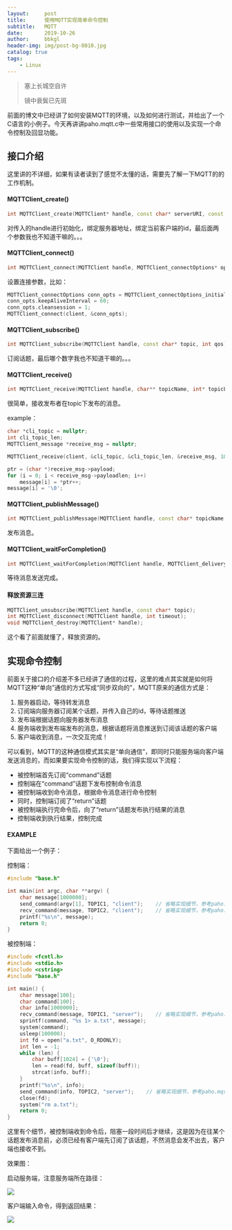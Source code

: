```yaml
---
layout:     post
title:      使用MQTT实现简单命令控制
subtitle:   MQTT
date:       2019-10-26
author:     bbkgl
header-img: img/post-bg-0010.jpg
catalog: true
tags:
    - Linux
---
```


> 塞上长城空自许
>
> 镜中衰鬓已先斑

前面的博文中已经讲了如何安装MQTT的环境，以及如何进行测试，并给出了一个C语言的小例子。今天再讲讲paho.mqtt.c中一些常用接口的使用以及实现一个命令控制及回显功能。

## 接口介绍

这里讲的不详细，如果有读者读到了感觉不太懂的话，需要先了解一下MQTT的的工作机制。

#### MQTTClient_create()

```cpp
int MQTTClient_create(MQTTClient* handle, const char* serverURI, const char* clientId, int persistence_type, void* persistence_context);
```

对传入的handle进行初始化，绑定服务器地址，绑定当前客户端的id，最后面两个参数我也不知道干嘛的。。。

#### MQTTClient_connect()

```cpp
int MQTTClient_connect(MQTTClient handle, MQTTClient_connectOptions* options);
```

设置连接参数，比如：

```cpp
MQTTClient_connectOptions conn_opts = MQTTClient_connectOptions_initializer;
conn_opts.keepAliveInterval = 60;
conn_opts.cleansession = 1;
MQTTClient_connect(client, &conn_opts);
```

#### MQTTClient_subscribe()

```cpp
int MQTTClient_subscribe(MQTTClient handle, const char* topic, int qos);
```

订阅话题，最后哪个数字我也不知道干嘛的。。。

#### MQTTClient_receive()

```cpp
int MQTTClient_receive(MQTTClient handle, char** topicName, int* topicLen, MQTTClient_message** message, unsigned long timeout);
```

很简单，接收发布者在topic下发布的消息。

example：

```cpp
char *cli_topic = nullptr;
int cli_topic_len;
MQTTClient_message *receive_msg = nullptr;

MQTTClient_receive(client, &cli_topic, &cli_topic_len, &receive_msg, 100000);

ptr = (char *)receive_msg->payload;
for (i = 0; i < receive_msg->payloadlen; i++)
    message[i] = *ptr++;
message[i] = '\0';
```

#### MQTTClient_publishMessage()

```cpp
int MQTTClient_publishMessage(MQTTClient handle, const char* topicName, MQTTClient_message* message, MQTTClient_deliveryToken *deliveryToken);
```

发布消息。

#### MQTTClient_waitForCompletion()

```cpp
int MQTTClient_waitForCompletion(MQTTClient handle, MQTTClient_deliveryToken mdt, unsigned long timeout);
```

等待消息发送完成。

#### 释放资源三连

```cpp
MQTTClient_unsubscribe(MQTTClient handle, const char* topic);
int MQTTClient_disconnect(MQTTClient handle, int timeout);
void MQTTClient_destroy(MQTTClient* handle);
```

这个看了前面就懂了，释放资源的。

## 实现命令控制

前面关于接口的介绍差不多已经讲了通信的过程，这里的难点其实就是如何将MQTT这种“单向”通信的方式写成“同步双向的”，MQTT原来的通信方式是：

1. 服务器启动，等待转发消息
2. 订阅端向服务器订阅某个话题，并传入自己的id，等待话题推送
3. 发布端根据话题向服务器发布消息
4. 服务端收到发布端发布的消息，根据话题将消息推送到订阅该话题的客户端
5. 客户端收到消息，一次交互完成！

可以看到，MQTT的这种通信模式其实是“单向通信”，即同时只能服务端向客户端发送消息的，而如果要实现命令控制的话，我们得实现以下流程：

- 被控制端首先订阅“command”话题
- 控制端在“command”话题下发布控制命令消息
- 被控制端收到命令消息，根据命令消息进行命令控制
- 同时，控制端订阅了“return”话题
- 被控制端执行完命令后，向了“return”话题发布执行结果的消息
- 控制端收到执行结果，控制完成

#### EXAMPLE

下面给出一个例子：

控制端：

```cpp
#include "base.h"

int main(int argc, char **argv) {
    char message[1000000];
    send_command(argv[1], TOPIC1, "client");    // 省略实现细节，参考paho.mqtt.c接口介绍
    recv_command(message, TOPIC2, "client");    // 省略实现细节，参考paho.mqtt.c接口介绍
    printf("%s\n", message);
    return 0;
}
```

被控制端：

```cpp
#include <fcntl.h>
#include <stdio.h>
#include <cstring>
#include "base.h"

int main() {
    char message[100];
    char command[100];
    char info[1000000];
    recv_command(message, TOPIC1, "server");    // 省略实现细节，参考paho.mqtt.c接口介绍
    sprintf(command, "%s 1> a.txt", message);
    system(command);
    usleep(100000);
    int fd = open("a.txt", O_RDONLY);
    int len = -1;
    while (len) {
        char buff[1024] = {'\0'};
        len = read(fd, buff, sizeof(buff));
        strcat(info, buff);
    }
    printf("%s\n", info);
    send_command(info, TOPIC2, "server");    // 省略实现细节，参考paho.mqtt.c接口介绍
    close(fd);
    system("rm a.txt");
    return 0;
}
```

这里有个细节，被控制端收到命令后，阻塞一段时间后才继续，这是因为在往某个话题发布消息前，必须已经有客户端先订阅了该话题，不然消息会发不出去，客户端也接收不到。

效果图：

启动服务端，注意服务端所在路径：

![](https://ae01.alicdn.com/kf/H356eb7f7c5cc442f846d18ca1276c7ccE.jpg)

客户端输入命令，得到返回结果：

![](https://ae01.alicdn.com/kf/H2fe39262324643d080688adf26062d97w.jpg)